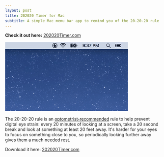 ```yaml
---
layout: post
title: 202020 Timer for Mac
subtitle: A simple Mac menu bar app to remind you of the 20-20-20 rule
---
```


**Check it out here:** [202020Timer.com](https://www.202020timer.com)

![202020 Timer gif](/img/202020timer.gif)

The 20-20-20 rule is an [optometrist-recommended](https://opto.ca/health-library/the-20-20-20-rule) rule to help prevent digital eye strain: every 20 minutes of looking at a screen, take a 20 second break and look at something at least 20 feet away. It's harder for your eyes to focus on something close to you, so periodically looking further away gives them a much needed rest.

Download it here: [202020Timer.com](https://www.202020timer.com)